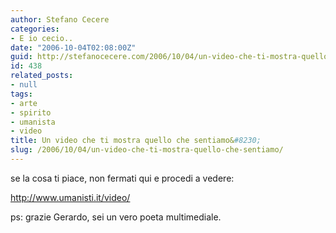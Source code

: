 ```yaml
---
author: Stefano Cecere
categories:
- E io cecio..
date: "2006-10-04T02:08:00Z"
guid: http://stefanocecere.com/2006/10/04/un-video-che-ti-mostra-quello-che-sentiamo/
id: 438
related_posts:
- null
tags:
- arte
- spirito
- umanista
- video
title: Un video che ti mostra quello che sentiamo&#8230;
slug: /2006/10/04/un-video-che-ti-mostra-quello-che-sentiamo/
---
```


se la cosa ti piace, non fermati qui e procedi a vedere:
  
<http://www.umanisti.it/video/>

ps: grazie Gerardo, sei un vero poeta multimediale.